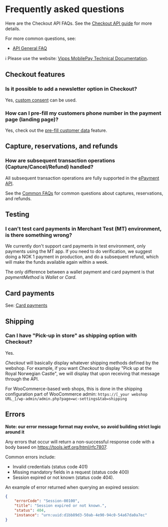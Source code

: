 <!-- START_METADATA
---
title: Checkout API Frequently Asked Questions
sidebar_label: FAQ
sidebar_position: 24
description: Frequently asked questions for the Checkout API.
pagination_next: null
pagination_prev: null
---
END_METADATA -->

# Frequently asked questions

Here are the Checkout API FAQs.
See the
[Checkout API guide](vipps-checkout-api.md)
for more details.

For more common questions, see:

* [API General FAQ](https://developer.vippsmobilepay.com/docs/faqs)

<!-- START_COMMENT -->
ℹ️ Please use the website:
[Vipps MobilePay Technical Documentation](https://developer.vippsmobilepay.com/docs/APIs/checkout-api>).
<!-- END_COMMENT -->

## Checkout features

### Is it possible to add a newsletter option in Checkout?

Yes, [custom consent](https://developer.vippsmobilepay.com/docs/APIs/checkout-api/vipps-checkout-api/#custom-consent) can be used.

### How can I pre-fill my customers phone number in the payment page (landing page)?

Yes, check out the [pre-fill customer data](https://developer.vippsmobilepay.com/docs/APIs/checkout-api/vipps-checkout-api/#prefill-customer-data) feature.

## Capture, reservations, and refunds

### How are subsequent transaction operations (Capture/Cancel/Refund) handled?

All subsequent transaction operations are fully supported in the
[ePayment API](https://developer.vippsmobilepay.com/docs/APIs/epayment-api).

See the [Common FAQs](https://developer.vippsmobilepay.com/docs/faqs) for common
questions about captures, reservations, and refunds.

## Testing

### I can't test card payments in Merchant Test (MT) environment, is there something wrong?

We currently don't support card payments in test environment, only payments using the MT app. If you need to do verification, we suggest doing a NOK 1 payment in production, and do a subsequent refund, which will make the funds available again within a week.

The only difference between a wallet payment and card payment is that *paymentMethod* is *Wallet* or *Card*.

## Card payments

See:
[Card payments](https://developer.vippsmobilepay.com/docs/faqs/users-and-payments-faq/#card-payments)

## Shipping

### Can I have "Pick-up in store" as shipping option with Checkout?

Yes.

*Checkout* will basically display whatever shipping methods defined by the webshop.
For example, if you want *Checkout*  to display "Pick up at the Royal Norwegian Castle", we will display that upon receiving that message through the API.

For WooCommerce-based web shops, this is done in the shipping configuration part of WooCommerce admin:
`https://[_your webshop URL_]/wp-admin/admin.php?page=wc-settings&tab=shipping`

## Errors

**Note: our error message format may evolve, so avoid building strict logic around it**

Any errors that occur will return a non-successful response code with a body based on <https://tools.ietf.org/html/rfc7807>.

Common errors include:

* Invalid credentials (status code 401)
* Missing mandatory fields in a request (status code 400)
* Session expired or not known (status code 404).

An example of error returned when querying an expired session:

```json
{
    "errorCode": "Session-00100",
    "title": "Session expired or not known.",
    "status": 404,
    "instance": "urn:uuid:d1bb89d3-50ab-4e90-94c0-54a67da0a7ec"
}
```
